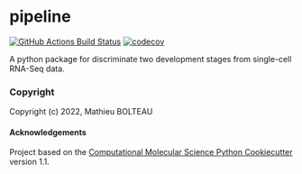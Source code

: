 pipeline
==============================
[//]: # (Badges)
[![GitHub Actions Build Status](https://github.com/REPLACE_WITH_OWNER_ACCOUNT/pipeline/workflows/CI/badge.svg)](https://github.com/REPLACE_WITH_OWNER_ACCOUNT/pipeline/actions?query=workflow%3ACI)
[![codecov](https://codecov.io/gh/REPLACE_WITH_OWNER_ACCOUNT/pipeline/branch/main/graph/badge.svg)](https://codecov.io/gh/REPLACE_WITH_OWNER_ACCOUNT/pipeline/branch/main)


A python package for discriminate two development stages from single-cell RNA-Seq data.

### Copyright

Copyright (c) 2022, Mathieu BOLTEAU


#### Acknowledgements
 
Project based on the 
[Computational Molecular Science Python Cookiecutter](https://github.com/molssi/cookiecutter-cms) version 1.1.
